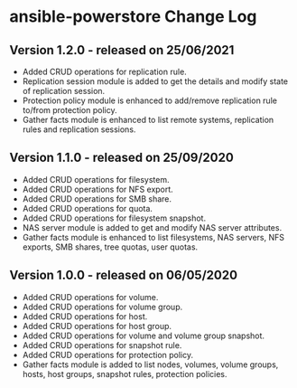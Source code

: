 # ansible-powerstore Change Log
## Version 1.2.0 - released on 25/06/2021
- Added CRUD operations for replication rule.
- Replication session module is added to get the details and modify state of replication session.
- Protection policy module is enhanced to add/remove replication rule to/from protection policy.
- Gather facts module is enhanced to list remote systems, replication rules and replication sessions.

## Version 1.1.0 - released on 25/09/2020
- Added CRUD operations for filesystem.
- Added CRUD operations for NFS export.
- Added CRUD operations for SMB share.
- Added CRUD operations for quota.
- Added CRUD operations for filesystem snapshot.
- NAS server module is added to get and modify NAS server attributes.
- Gather facts module is enhanced to list filesystems, NAS servers, NFS exports, SMB shares, tree quotas, user quotas.

## Version 1.0.0 - released on 06/05/2020
- Added CRUD operations for volume.
- Added CRUD operations for volume group.
- Added CRUD operations for host.
- Added CRUD operations for host group.
- Added CRUD operations for volume and volume group snapshot.
- Added CRUD operations for snapshot rule.
- Added CRUD operations for protection policy.
- Gather facts module is added to list nodes, volumes, volume groups, hosts, host groups, snapshot rules, protection policies.
